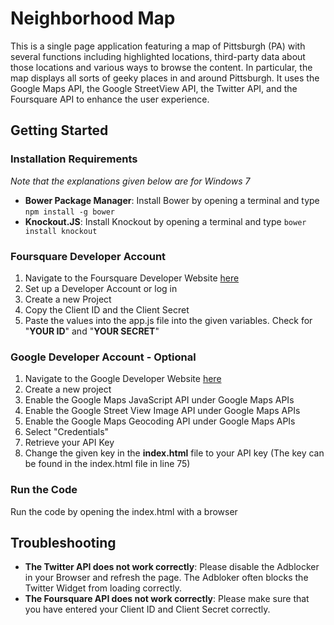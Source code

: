 # Neighborhood Map

This is a single page application featuring a map of Pittsburgh (PA) with several functions including highlighted locations, third-party data about those locations and various ways to browse the content.
In particular, the map displays all sorts of geeky places in and around Pittsburgh. It uses the Google Maps API, the Google StreetView API, the Twitter API, and the Foursquare API to enhance the user experience.

## Getting Started

### Installation Requirements
_Note that the explanations given below are for Windows 7_

* **Bower Package Manager**: Install Bower by opening a terminal and type `npm install -g bower`
* **Knockout.JS**: Install Knockout by opening a terminal and type `bower install knockout`

### Foursquare Developer Account

1. Navigate to the Foursquare Developer Website [here](https://developer.foursquare.com/)
2. Set up a Developer Account or log in
3. Create a new Project
4. Copy the Client ID and the Client Secret
5. Paste the values into the app.js file into the given variables. Check for "**YOUR ID**" and "**YOUR SECRET**"

### Google Developer Account - Optional
1. Navigate to the Google Developer Website [here](https://console.developers.google.com)
2. Create a new project
3. Enable the Google Maps JavaScript API under Google Maps APIs
4. Enable the Google Street View Image API under Google Maps APIs
5. Enable the Google Maps Geocoding API under Google Maps APIs
6. Select "Credentials"
7. Retrieve your API Key
8. Change the given key in the **index.html** file to your API key (The key can be found in the index.html file in line 75)

### Run the Code
Run the code by opening the index.html with a browser

## Troubleshooting

* **The Twitter API does not work correctly**: Please disable the Adblocker in your Browser and refresh the page. The Adbloker often blocks the Twitter Widget from loading correctly.
* **The Foursquare API does not work correctly**: Please make sure that you have entered your Client ID and Client Secret correctly.

